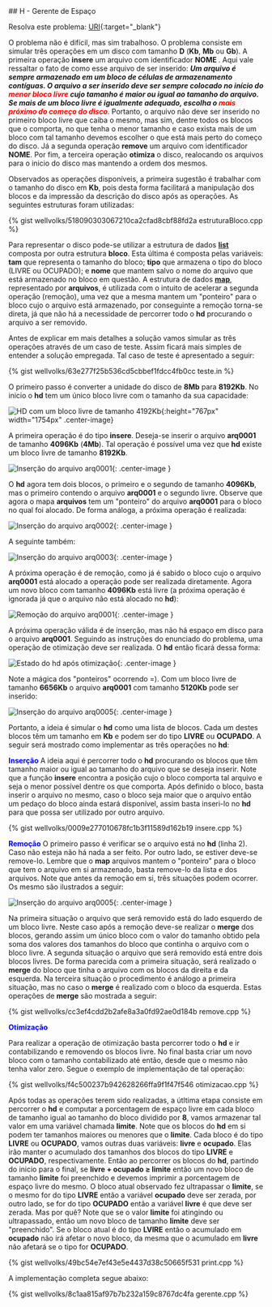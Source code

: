 <div id="gerente">
</div>
## H - Gerente de Espaço

Resolva este problema:
[URI][uri-1369]{:target="_blank"}

O problema não é difícil, mas sim trabalhoso. O problema consiste em simular três operações em um disco com tamanho <b>D</b> (<b>Kb</b>, <b>Mb</b> ou <b>Gb</b>). A primeira operação  <b>insere</b> um arquivo com identificador <b> NOME </b>. Aqui vale ressaltar o fato de como esse arquivo de ser inserido: <b><i>  Um arquivo é sempre armazenado em um bloco de células de armazenamento contíguas. O arquivo a ser inserido deve ser sempre colocado no início do <font color = "red" > menor bloco livre </font> cujo tamanho é maior ou igual ao tamanho do arquivo. Se mais de um bloco livre é igualmente adequado, escolha o <font color = "red" >mais próximo do começo do disco</font></i></b>. Portanto, o arquivo não deve ser inserido no primeiro bloco livre que caiba o mesmo, mas sim, dentre todos os blocos que o comporta, no que tenha o menor tamanho e caso exista mais de um bloco com tal tamanho devemos escolher o que está mais perto do começo do disco.  Já a segunda operação <b>remove</b> um arquivo com identificador <b>NOME</b>. Por fim, a terceira operação <b>otimiza</b> o disco, realocando os arquivos para o inicio do disco mas mantendo a ordem dos mesmos. 

Observados as operações disponíveis, a primeira sugestão é trabalhar com o tamanho do disco em <b>Kb</b>, pois desta forma facilitará a manipulação dos blocos e da impressão da descrição do disco após as operações. As seguintes estruturas foram utilizadas:

{% gist wellvolks/518090303067210ca2cfad8cbf88fd2a  estruturaBloco.cpp %}

Para representar o disco pode-se utilizar a estrutura de dados <a href = "http://www.cplusplus.com/reference/list/list/"> <b>list</b> </a> composta por outra estrutura <b>bloco</b>. Esta última é composta pelas variáveis: <b>tam</b> que representa o tamanho do bloco; <b>tipo</b> que armazena o tipo do bloco (LIVRE ou OCUPADO); e <b>nome</b> que mantem salvo o nome do arquivo que está armazenado no bloco em questão. A estrutura de dados <a href="http://www.cplusplus.com/reference/map/map/"><b>map</b></a>, representado por <b>arquivos</b>, é utilizada com o intuito de acelerar a segunda operação (remoção), uma vez que a mesma mantem um "ponteiro" para o bloco cujo o arquivo está armazenado, por conseguinte a remoção torna-se direta, já que não há a necessidade de percorrer todo o <b>hd</b> procurando o arquivo a ser removido.

Antes de explicar em mais detalhes a solução vamos simular as três operações através de um caso de teste. Assim ficará mais simples de entender a solução empregada. Tal caso de teste é apresentado a seguir:

{% gist wellvolks/63e277f25b536cd5cbbef1fdcc4fb0cc  teste.in %}

O primeiro passo é converter a unidade do disco de <b>8Mb</b> para <b>8192Kb</b>. No inicio o <b>hd</b> tem um único bloco livre com o tamanho da sua capacidade:

![HD com um bloco livre de tamanho 4192Kb](/_assets/images/Hd_1.png ){:height="767px" width="1754px" .center-image}

A primeira operação é do tipo <b>insere</b>. Deseja-se inserir o arquivo <b>arq0001</b> de tamanho <b>4096Kb</b> (<b>4Mb</b>). Tal operação é possível uma vez que <b>hd</b> existe um bloco livre de tamanho <b>8192Kb</b>.

![Inserção do arquivo arq0001](/_assets/images/Hd_2.png){: .center-image }

O <b>hd</b> agora tem dois blocos, o primeiro e o segundo de tamanho <b>4096Kb</b>, mas o primeiro contendo o arquivo <b>arq0001</b> e o segundo livre. Observe que agora o mapa <b>arquivos</b> tem um "ponteiro" do arquivo <b>arq0001</b> para o bloco no qual foi alocado. De forma análoga, a próxima operação é realizada:

![Inserção do arquivo arq0002](/_assets/images/Hd_3.png){: .center-image }

A seguinte também:

![Inserção do arquivo arq0003](/_assets/images/Hd_4.png){: .center-image }

A próxima operação é de remoção, como já é sabido o bloco cujo o arquivo <b>arq0001</b> está alocado a operação pode ser realizada diretamente. Agora um novo bloco com tamanho <b>4096Kb</b> está livre (a próxima operação é ignorada já que o arquivo não está alocado no <b>hd</b>):

![Remoção do arquivo arq0001](/_assets/images/Hd_5.png){: .center-image }

A próxima operação válida é de inserção, mas não há espaço em disco para o arquivo <b>arq0001</b>. Seguindo as instruções do enunciado do problema, uma operação de otimização deve ser realizada. O <b>hd</b> então ficará dessa forma:

![Estado do hd após otimização](/_assets/images/Hd_6.png){: .center-image }

Note a mágica dos "ponteiros" ocorrendo =). Com um bloco livre de tamanho <b>6656Kb</b> o arquivo <b>arq0001</b> com tamanho <b>5120Kb</b> pode ser inserido:

![Inserção do arquivo arq0005](/_assets/images/Hd_7.png){: .center-image }

Portanto, a ideia é simular o <b>hd</b> como uma lista de blocos. Cada um destes blocos têm um tamanho em <b>Kb</b> e podem ser do tipo <b>LIVRE</b> ou <b>OCUPADO</b>. A seguir será mostrado como implementar as três operações no <b>hd</b>:

<font color = "blue" ><b>Inserção</b></font>
A ideia aqui é percorrer todo o <b>hd</b> procurando os blocos que têm tamanho maior ou igual ao tamanho do arquivo que se deseja inserir. Note que a função <b>insere</b> encontra a posição cujo o bloco comporta tal arquivo e seja o menor possível dentre os que comporta. Após definido o bloco, basta inserir o arquivo no mesmo, caso o bloco seja maior que o arquivo então um pedaço do bloco ainda estará disponível, assim basta inseri-lo no <b>hd</b> para que possa ser utilizado por outro arquivo.

{% gist wellvolks/0009e277010678fc1b3f11589d162b19 insere.cpp %}

<font color = "blue" ><b>Remoção</b></font>
O primeiro passo é verificar se o arquivo está no <b>hd</b> (linha 2). Caso não esteja não há nada a ser feito. Por outro lado, se estiver deve-se remove-lo. Lembre que o <b>map</b> arquivos mantem o "ponteiro" para o bloco que tem o arquivo em si armazenado, basta remove-lo da lista e dos arquivos. Note que antes da remoção em si, três situações podem ocorrer. Os mesmo são ilustrados a seguir:

![Inserção do arquivo arq0005](/_assets/images/situacoes.png){: .center-image }

Na primeira situação o arquivo que será removido está do lado esquerdo de um bloco livre. Neste caso após a remoção deve-se realizar o <b>merge</b> dos blocos, gerando assim um único bloco com o valor do tamanho obtido pela soma dos valores dos tamanhos do bloco que continha o arquivo com o bloco livre. A segunda situação o arquivo que será removido está entre dois blocos livres. De forma parecida com a primeira situação, será realizado o <b>merge</b> do bloco que tinha o arquivo com os blocos da direita e da esquerda. Na terceira situação o procedimento é análogo a primeira situação, mas no caso o <b>merge</b> é realizado com o bloco da esquerda. Estas operações de <b>merge</b> são mostrada a seguir:

{% gist wellvolks/cc3ef4cdd2b2afe8a3a0fd92ae0d184b remove.cpp %}

<font color = "blue" ><b>Otimização</b></font>

Para realizar a operação de otimização basta percorrer todo o <b>hd</b> e ir contabilizando e removendo os blocos livre. No final basta criar um novo bloco com o tamanho contabilizado até então, desde que o mesmo não tenha valor zero. Segue o exemplo de implementação de tal operação: 

{% gist wellvolks/f4c500237b942628266ffa9f1f47f546 otimizacao.cpp %}

Após todas as operações terem sido realizadas, a útltima etapa consiste em percorrer o <b>hd</b> e computar a porcentagem de espaço livre em cada bloco de tamanho igual ao tamanho do bloco dividido por <b>8</b>, vamos armazenar tal valor em uma variável chamada <b>limite</b>. Note que os blocos do <b>hd</b> em si podem ter tamanhos maiores ou menores que o <b>limite</b>. Cada bloco é do tipo <b>LIVRE</b> ou <b>OCUPADO</b>, vamos outras duas variáveis: <b>livre</b> e <b>ocupado</b>. Elas irão manter o acumulado dos tamanhos dos blocos do tipo <b>LIVRE</b> e <b>OCUPADO</b>, respectivamente. Então ao percorrer os blocos do <b>hd</b>, partindo do inicio para o final, se <b>livre + ocupado ≥ limite</b> então um novo bloco de tamanho <b>limite</b> foi preenchido e devemos imprimir a porcentagem de espaço livre do mesmo. O bloco atual observado fez ultrapassar o <b>limite</b>, se o mesmo for do tipo <b>LIVRE</b> então a variável <b>ocupado</b> deve ser zerada, por outro lado, se for do tipo <b>OCUPADO</b> então a variável <b>livre</b> é que deve ser zerada. Mas por quê? Note que se o valor <b>limite</b> foi atingindo ou ultrapassado, então um novo bloco de tamanho <b>limite</b> deve ser "preenchido". Se o bloco atual é do tipo <b>LVIRE</b> então o acumulado em <b>ocupado</b> não irá afetar o novo bloco, da mesma que o acumulado em <b>livre</b> não afetará se o tipo for <b>OCUPADO</b>.

{% gist wellvolks/49bc54e7ef43e5e4437d38c50665f531 print.cpp %}


A implementação completa segue abaixo:

{% gist wellvolks/8c1aa815af97b7b232a159c8767dc4fa gerente.cpp %}

[uri-1369]: https://www.urionlinejudge.com.br/judge/pt/problems/view/1369
